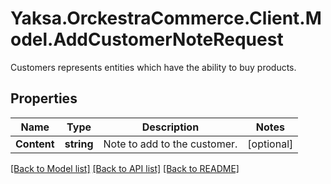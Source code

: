 # Yaksa.OrckestraCommerce.Client.Model.AddCustomerNoteRequest
Customers represents entities which have the ability to buy products.

## Properties

Name | Type | Description | Notes
------------ | ------------- | ------------- | -------------
**Content** | **string** | Note to add to the customer. | [optional] 

[[Back to Model list]](../README.md#documentation-for-models) [[Back to API list]](../README.md#documentation-for-api-endpoints) [[Back to README]](../README.md)

